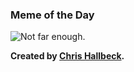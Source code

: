 ### Meme of the Day

<img src="../static/not-far-enough.png" alt="Not far enough.">

**Created by [Chris Hallbeck](https://x.com/chrishallbeck/status/1346138771138387974).**
